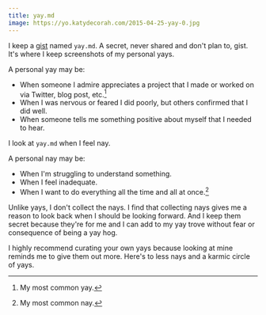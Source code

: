 ```yaml
---
title: yay.md
image: https://yo.katydecorah.com/2015-04-25-yay-0.jpg
---
```


I keep a [gist](https://gist.github.com/) named `yay.md`. A secret, never shared and don't plan to, gist. It's where I keep screenshots of my personal yays.

A personal yay may be:

- When someone I admire appreciates a project that I made or worked on via Twitter, blog post, etc.[^1]
- When I was nervous or feared I did poorly, but others confirmed that I did well.
- When someone tells me something positive about myself that I needed to hear.

I look at `yay.md` when I feel nay.

A personal nay may be:

- When I'm struggling to understand something.
- When I feel inadequate.
- When I want to do everything all the time and all at once.[^2]

Unlike yays, I don't collect the nays. I find that collecting nays gives me a reason to look back when I should be looking forward. And I keep them secret because they're for me and I can add to my yay trove without fear or consequence of being a yay hog.

I highly recommend curating your own yays because looking at mine reminds me to give them out more. Here's to less nays and a karmic circle of yays.

[^1]: My most common yay.
[^2]: My most common nay.
